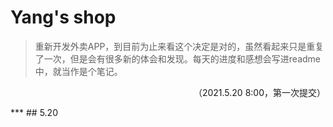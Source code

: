 # Yang's shop

> 重新开发外卖APP，到目前为止来看这个决定是对的，虽然看起来只是重复了一次，但是会有很多新的体会和发现。每天的进度和感想会写进readme中，就当作是个笔记。

<p align="right">（2021.5.20 8:00，第一次提交）</p>
***
## 5.20
